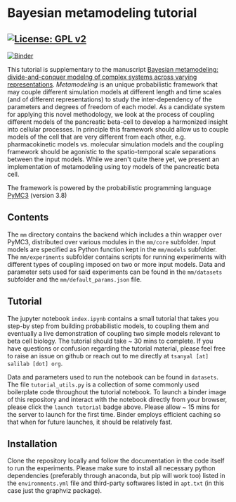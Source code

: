 # Bayesian metamodeling tutorial

## [![License: GPL v2](https://img.shields.io/badge/License-GPL%20v2-blue.svg)](https://www.gnu.org/licenses/old-licenses/gpl-2.0.en.html)

[![Binder](https://mybinder.org/badge_logo.svg)](https://mybinder.org/v2/gh/tanmoy7989/bayesian_metamodeling_tutorial.git/master)

This tutorial is supplementary to the manuscript [Bayesian metamodeling: divide-and-conquer modelng of complex systems across varying representations](www.pnas.org). *Metamodeling* is an unique probabilistic framework that may couple different simulation models at different length and time scales (and of different representations) to study the inter-dependency of the parameters and degrees of freedom of each model. As a candidate system for applying this novel methodology, we look at the process of coupling different models of the pancreatic beta-cell to develop a harmonized insight into cellular processes. In principle this framework should allow us to couple models of the cell that are very different from each other, e.g. pharmacokinetic models vs. molecular simulation models and the coupling framework should be agonistic to the spatio-temporal scale separations between the input models. While we aren't quite there yet, we present an implementation of metamodeling using toy models of the pancreatic beta cell. 

The framework is powered by the probabilistic programming language [PyMC3](https://docs.pymc.io) (version 3.8)

## Contents

The ``mm`` directory contains the backend which includes a thin wrapper over PyMC3, distributed over various modules in the ``mm/core`` subfolder. Input models are specified as Python function kept in the ``mm/models`` subfolder. The ``mm/experiments`` subfolder contains scripts for running experiments with different types of coupling imposed on two or more input models. Data and parameter sets used for said experiments can be found in the ``mm/datasets`` subfolder and the ``mm/default_params.json`` file. 

## Tutorial

The jupyter notebook ```index.ipynb``` contains a small tutorial that takes you step-by step from building probabilistic models, to coupling them and eventually a live demonstration of coupling two simple models relevant to beta cell biology. The tutorial should take ~ 30 mins to complete. If you have questions or confusion regarding the tutorial material, please feel free to raise an issue on github or reach out to me directly at ``tsanyal [at] salilab [dot] org``. 

Data and parameters used to run the notebook can be found in ```datasets```. The file ``tutorial_utils.py`` is a collection of some commonly used boilerplate code throughout the tutorial notebook. To launch a binder image of this repository and interact with the notebook directly from your browser, please click the ```launch tutorial``` badge above. Please allow ~ 15 mins for the server to launch for the first time. Binder employs efficient caching so that when for future launches, it should be relatively fast.  

## Installation

Clone the repository locally and follow the documentation in the code itself to run the experiments. Please make sure to install all necessary python dependencies (preferably through anaconda, but pip will work too) listed in the ``environments.yml`` file and third-party softwares listed in ``apt.txt`` (in this case just the graphviz package).